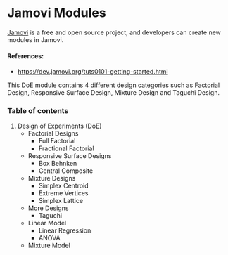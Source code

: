 # Jamovi Modules

[Jamovi](https://www.jamovi.org/) is a free and open source project, and developers can create new modules in Jamovi.

#### References:
- https://dev.jamovi.org/tuts0101-getting-started.html

This DoE module contains 4 different design categories such as Factorial Design, Responsive Surface Design, Mixture Design and Taguchi Design.


### Table of contents
1. Design of Experiments (DoE)
    - Factorial Designs
      - Full Factorial
      - Fractional Factorial
    - Responsive Surface Designs
      - Box Behnken
      - Central Composite
    - Mixture Designs
      - Simplex Centroid
      - Extreme Vertices
      - Simplex Lattice
    - More Designs
      - Taguchi
    - Linear Model
      - Linear Regression
      - ANOVA
    - Mixture Model
